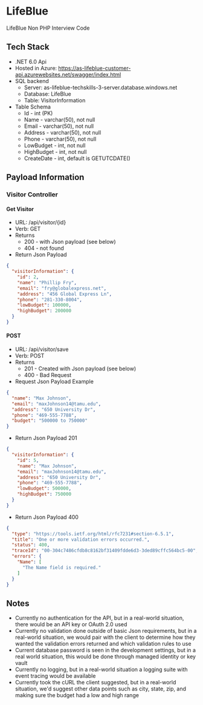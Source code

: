 # LifeBlue
LifeBlue Non PHP Interview Code

## Tech Stack
- .NET 6.0 Api
- Hosted in Azure: https://as-lifeblue-customer-api.azurewebsites.net/swagger/index.html
- SQL backend
  - Server: as-lifeblue-techskills-3-server.database.windows.net
  - Database: LifeBlue
  - Table: VisitorInformation
- Table Schema
  - Id - int (PK)
  - Name - varchar(50), not null
  - Email - varchar(50), not null
  - Address - varchar(50), not null
  - Phone - varchar(50), not null
  - LowBudget - int, not null
  - HighBudget - int, not null
  - CreateDate - int, default is GETUTCDATE()
 
## Payload Information
### Visitor Controller
#### Get Visitor
- URL: /api/visitor/{id}
- Verb: GET
- Returns
  - 200 - with Json payload (see below)
  - 404 - not found 
- Return Json Payload
```json
{
  "visitorInformation": {
    "id": 2,
    "name": "Phillip Fry",
    "email": "fry@globalexpress.net",
    "address": "456 Global Express Ln",
    "phone": "281-330-8004",
    "lowBudget": 100000,
    "highBudget": 200000
  }
}
```
#### POST
- URL: /api/visitor/save
- Verb: POST
- Returns
  - 201 - Created with Json payload (see below)
  - 400 - Bad Request
- Request Json Payload Example
```json
{
  "name": "Max Johnson",
  "email": "maxJohnson14@tamu.edu",
  "address": "650 University Dr",
  "phone": "469-555-7788",
  "budget": "500000 to 750000"
}
``` 
- Return Json Payload 201
```json
{
  "visitorInformation": {
    "id": 5,
    "name": "Max Johnson",
    "email": "maxJohnson14@tamu.edu",
    "address": "650 University Dr",
    "phone": "469-555-7788",
    "lowBudget": 500000,
    "highBudget": 750000
  }
}
```
- Return Json Payload 400
```json
{
  "type": "https://tools.ietf.org/html/rfc7231#section-6.5.1",
  "title": "One or more validation errors occurred.",
  "status": 400,
  "traceId": "00-304c7486cfdb8c8162bf31409fdde6d3-3ded89cffc564bc5-00",
  "errors": {
    "Name": [
      "The Name field is required."
    ]
  }
}
```
## Notes
- Currently no authentication for the API, but in a real-world situation, there would be an API key or OAuth 2.0 used
- Currently no validation done outside of basic Json requirements, but in a real-world situation, we would pair with the client to determine how they wanted the validation errors returned and which validation rules to use
- Current database password is seen in the development settings, but in a real world situation, this would be done through managed identity or key vault
- Currently no logging, but in a real-world situation a logging suite with event tracing would be available
- Currently took the cURL the client suggested, but in a real-world situation, we'd suggest other data points such as city, state, zip, and making sure the budget had a low and high range

